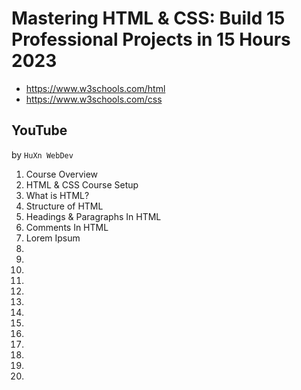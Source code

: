 # Mastering HTML & CSS: Build 15 Professional Projects in 15 Hours 2023

* https://www.w3schools.com/html
* https://www.w3schools.com/css

## YouTube

by `HuXn WebDev`

1. Course Overview
2. HTML & CSS Course Setup
3. What is HTML?
4. Structure of HTML
5. Headings & Paragraphs In HTML
6. Comments In HTML 
7. Lorem Ipsum
8.
9.
10.
11.
12.
13.
14.
15.
16.
17.
18.
19.
20.